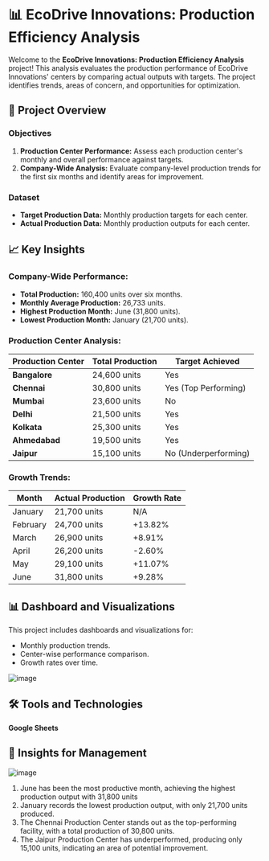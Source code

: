 # 📊 EcoDrive Innovations: Production Efficiency Analysis

Welcome to the **EcoDrive Innovations: Production Efficiency Analysis** project! This analysis evaluates the production performance of EcoDrive Innovations' centers by comparing actual outputs with targets. The project identifies trends, areas of concern, and opportunities for optimization.

## 📝 Project Overview

### Objectives
1. **Production Center Performance:** Assess each production center's monthly and overall performance against targets.
2. **Company-Wide Analysis:** Evaluate company-level production trends for the first six months and identify areas for improvement.

### Dataset
- **Target Production Data:** Monthly production targets for each center.
- **Actual Production Data:** Monthly production outputs for each center.

## 📈 Key Insights

### Company-Wide Performance:
- **Total Production:** 160,400 units over six months.
- **Monthly Average Production:** 26,733 units.
- **Highest Production Month:** June (31,800 units).
- **Lowest Production Month:** January (21,700 units).

### Production Center Analysis:
| Production Center | Total Production | Target Achieved |  
|-------------------|------------------|-----------------|  
| **Bangalore**      | 24,600 units     | Yes             |  
| **Chennai**        | 30,800 units     | Yes (Top Performing) |  
| **Mumbai**         | 23,600 units     | No              |  
| **Delhi**          | 21,500 units     | Yes             |  
| **Kolkata**        | 25,300 units     | Yes             |  
| **Ahmedabad**      | 19,500 units     | Yes             |  
| **Jaipur**         | 15,100 units     | No (Underperforming) |  

### Growth Trends:
| Month   | Actual Production | Growth Rate |  
|---------|-------------------|-------------|  
| January | 21,700 units      | N/A         |  
| February| 24,700 units      | +13.82%     |  
| March   | 26,900 units      | +8.91%      |  
| April   | 26,200 units      | -2.60%      |  
| May     | 29,100 units      | +11.07%     |  
| June    | 31,800 units      | +9.28%      |  

## 📊 Dashboard and Visualizations
This project includes dashboards and visualizations for:

- Monthly production trends.
- Center-wise performance comparison.
- Growth rates over time.

![image](https://github.com/user-attachments/assets/96b2cd01-ae7f-456a-8f29-7364255e9f24)

## 🛠️ Tools and Technologies
**Google Sheets**

## 📜 Insights for Management
![image](https://github.com/user-attachments/assets/966f9652-1aa1-4a77-8671-4ed4bddc5299)

1. June has been the most productive month, achieving the highest production output with 31,800 units
2.  January records the lowest production output, with only 21,700 units produced.
3.  The Chennai Production Center stands out as the top-performing facility, with a total production of 30,800 units.
4.  The Jaipur Production Center has underperformed, producing only 15,100 units, indicating an area of potential improvement.


